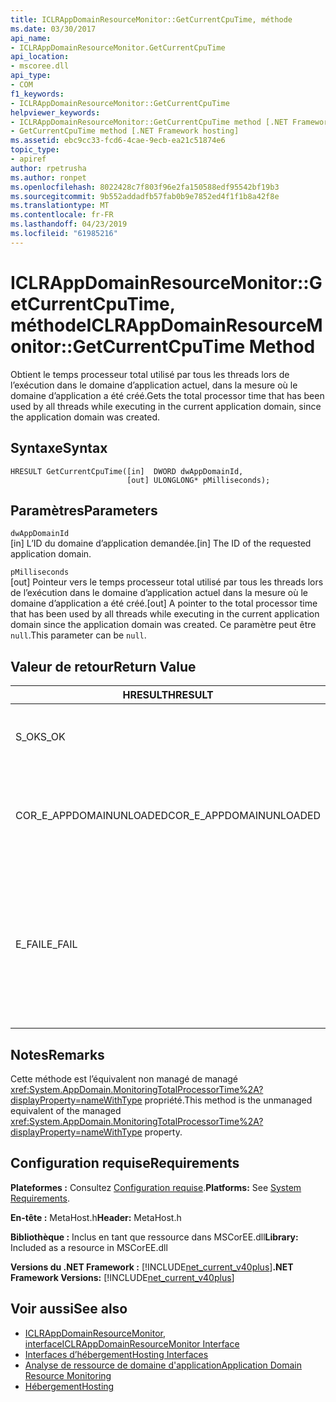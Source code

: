 ```yaml
---
title: ICLRAppDomainResourceMonitor::GetCurrentCpuTime, méthode
ms.date: 03/30/2017
api_name:
- ICLRAppDomainResourceMonitor.GetCurrentCpuTime
api_location:
- mscoree.dll
api_type:
- COM
f1_keywords:
- ICLRAppDomainResourceMonitor::GetCurrentCpuTime
helpviewer_keywords:
- ICLRAppDomainResourceMonitor::GetCurrentCpuTime method [.NET Framework hosting]
- GetCurrentCpuTime method [.NET Framework hosting]
ms.assetid: ebc9cc33-fcd6-4cae-9ecb-ea21c51874e6
topic_type:
- apiref
author: rpetrusha
ms.author: ronpet
ms.openlocfilehash: 8022428c7f803f96e2fa150588edf95542bf19b3
ms.sourcegitcommit: 9b552addadfb57fab0b9e7852ed4f1f1b8a42f8e
ms.translationtype: MT
ms.contentlocale: fr-FR
ms.lasthandoff: 04/23/2019
ms.locfileid: "61985216"
---
```

# <a name="iclrappdomainresourcemonitorgetcurrentcputime-method"></a><span data-ttu-id="06df4-102">ICLRAppDomainResourceMonitor::GetCurrentCpuTime, méthode</span><span class="sxs-lookup"><span data-stu-id="06df4-102">ICLRAppDomainResourceMonitor::GetCurrentCpuTime Method</span></span>
<span data-ttu-id="06df4-103">Obtient le temps processeur total utilisé par tous les threads lors de l’exécution dans le domaine d’application actuel, dans la mesure où le domaine d’application a été créé.</span><span class="sxs-lookup"><span data-stu-id="06df4-103">Gets the total processor time that has been used by all threads while executing in the current application domain, since the application domain was created.</span></span>  
  
## <a name="syntax"></a><span data-ttu-id="06df4-104">Syntaxe</span><span class="sxs-lookup"><span data-stu-id="06df4-104">Syntax</span></span>  
  
```  
HRESULT GetCurrentCpuTime([in]  DWORD dwAppDomainId,  
                          [out] ULONGLONG* pMilliseconds);  
```  
  
## <a name="parameters"></a><span data-ttu-id="06df4-105">Paramètres</span><span class="sxs-lookup"><span data-stu-id="06df4-105">Parameters</span></span>  
 `dwAppDomainId`  
 <span data-ttu-id="06df4-106">[in] L’ID du domaine d’application demandée.</span><span class="sxs-lookup"><span data-stu-id="06df4-106">[in] The ID of the requested application domain.</span></span>  
  
 `pMilliseconds`  
 <span data-ttu-id="06df4-107">[out] Pointeur vers le temps processeur total utilisé par tous les threads lors de l’exécution dans le domaine d’application actuel dans la mesure où le domaine d’application a été créé.</span><span class="sxs-lookup"><span data-stu-id="06df4-107">[out] A pointer to the total processor time that has been used by all threads while executing in the current application domain since the application domain was created.</span></span> <span data-ttu-id="06df4-108">Ce paramètre peut être `null`.</span><span class="sxs-lookup"><span data-stu-id="06df4-108">This parameter can be `null`.</span></span>  
  
## <a name="return-value"></a><span data-ttu-id="06df4-109">Valeur de retour</span><span class="sxs-lookup"><span data-stu-id="06df4-109">Return Value</span></span>  
  
|<span data-ttu-id="06df4-110">HRESULT</span><span class="sxs-lookup"><span data-stu-id="06df4-110">HRESULT</span></span>|<span data-ttu-id="06df4-111">Description</span><span class="sxs-lookup"><span data-stu-id="06df4-111">Description</span></span>|  
|-------------|-----------------|  
|<span data-ttu-id="06df4-112">S_OK</span><span class="sxs-lookup"><span data-stu-id="06df4-112">S_OK</span></span>|<span data-ttu-id="06df4-113">La commande s'est correctement terminée.</span><span class="sxs-lookup"><span data-stu-id="06df4-113">The method completed successfully.</span></span>|  
|<span data-ttu-id="06df4-114">COR_E_APPDOMAINUNLOADED</span><span class="sxs-lookup"><span data-stu-id="06df4-114">COR_E_APPDOMAINUNLOADED</span></span>|<span data-ttu-id="06df4-115">Le domaine d’application a été déchargé ou n’existe pas.</span><span class="sxs-lookup"><span data-stu-id="06df4-115">The application domain has been unloaded or does not exist.</span></span>|  
|<span data-ttu-id="06df4-116">E_FAIL</span><span class="sxs-lookup"><span data-stu-id="06df4-116">E_FAIL</span></span>|<span data-ttu-id="06df4-117">L’analyse de ressource de domaine d’application n’est pas activée.</span><span class="sxs-lookup"><span data-stu-id="06df4-117">Application domain resource monitoring is not enabled.</span></span><br /><br /> <span data-ttu-id="06df4-118">- ou -</span><span class="sxs-lookup"><span data-stu-id="06df4-118">-or-</span></span><br /><br /> <span data-ttu-id="06df4-119">Tous les autres défaillances.</span><span class="sxs-lookup"><span data-stu-id="06df4-119">All other failures.</span></span>|  
  
## <a name="remarks"></a><span data-ttu-id="06df4-120">Notes</span><span class="sxs-lookup"><span data-stu-id="06df4-120">Remarks</span></span>  
 <span data-ttu-id="06df4-121">Cette méthode est l’équivalent non managé de managé <xref:System.AppDomain.MonitoringTotalProcessorTime%2A?displayProperty=nameWithType> propriété.</span><span class="sxs-lookup"><span data-stu-id="06df4-121">This method is the unmanaged equivalent of the managed <xref:System.AppDomain.MonitoringTotalProcessorTime%2A?displayProperty=nameWithType> property.</span></span>  
  
## <a name="requirements"></a><span data-ttu-id="06df4-122">Configuration requise</span><span class="sxs-lookup"><span data-stu-id="06df4-122">Requirements</span></span>  
 <span data-ttu-id="06df4-123">**Plateformes :** Consultez [Configuration requise](../../../../docs/framework/get-started/system-requirements.md).</span><span class="sxs-lookup"><span data-stu-id="06df4-123">**Platforms:** See [System Requirements](../../../../docs/framework/get-started/system-requirements.md).</span></span>  
  
 <span data-ttu-id="06df4-124">**En-tête :** MetaHost.h</span><span class="sxs-lookup"><span data-stu-id="06df4-124">**Header:** MetaHost.h</span></span>  
  
 <span data-ttu-id="06df4-125">**Bibliothèque :** Inclus en tant que ressource dans MSCorEE.dll</span><span class="sxs-lookup"><span data-stu-id="06df4-125">**Library:** Included as a resource in MSCorEE.dll</span></span>  
  
 <span data-ttu-id="06df4-126">**Versions du .NET Framework :** [!INCLUDE[net_current_v40plus](../../../../includes/net-current-v40plus-md.md)]</span><span class="sxs-lookup"><span data-stu-id="06df4-126">**.NET Framework Versions:** [!INCLUDE[net_current_v40plus](../../../../includes/net-current-v40plus-md.md)]</span></span>  
  
## <a name="see-also"></a><span data-ttu-id="06df4-127">Voir aussi</span><span class="sxs-lookup"><span data-stu-id="06df4-127">See also</span></span>

- [<span data-ttu-id="06df4-128">ICLRAppDomainResourceMonitor, interface</span><span class="sxs-lookup"><span data-stu-id="06df4-128">ICLRAppDomainResourceMonitor Interface</span></span>](../../../../docs/framework/unmanaged-api/hosting/iclrappdomainresourcemonitor-interface.md)
- [<span data-ttu-id="06df4-129">Interfaces d’hébergement</span><span class="sxs-lookup"><span data-stu-id="06df4-129">Hosting Interfaces</span></span>](../../../../docs/framework/unmanaged-api/hosting/hosting-interfaces.md)
- [<span data-ttu-id="06df4-130">Analyse de ressource de domaine d'application</span><span class="sxs-lookup"><span data-stu-id="06df4-130">Application Domain Resource Monitoring</span></span>](../../../../docs/standard/garbage-collection/app-domain-resource-monitoring.md)
- [<span data-ttu-id="06df4-131">Hébergement</span><span class="sxs-lookup"><span data-stu-id="06df4-131">Hosting</span></span>](../../../../docs/framework/unmanaged-api/hosting/index.md)
